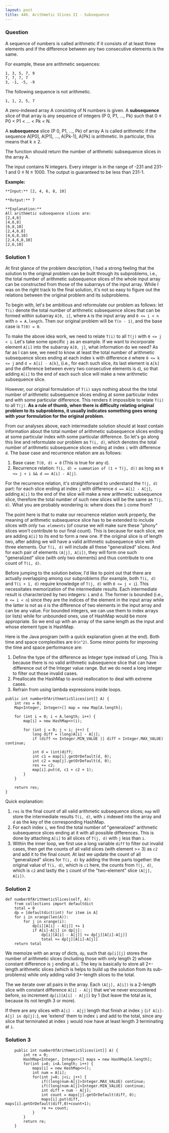 ```yaml
---
layout: post
title: 446. Arithmetic Slices II - Subsequence
---
```

### Question
A sequence of numbers is called arithmetic if it consists of at least three
elements and if the difference between any two consecutive elements is the
same.

For example, these are arithmetic sequences:

    
    
    1, 3, 5, 7, 9
    7, 7, 7, 7
    3, -1, -5, -9

The following sequence is not arithmetic.

    
    
    1, 1, 2, 5, 7



A zero-indexed array A consisting of N numbers is given. A **subsequence**
slice of that array is any sequence of integers (P 0, P1, ..., Pk) such that 0
≤ P0 < P1 < ... < Pk < N.

A **subsequence** slice (P 0, P1, ..., Pk) of array A is called arithmetic if
the sequence A[P0], A[P1], ..., A[Pk-1], A[Pk] is arithmetic. In particular,
this means that k ≥ 2.

The function should return the number of arithmetic subsequence slices in the
array A.

The input contains N integers. Every integer is in the range of -231 and 231-1
and 0 ≤ N ≤ 1000. The output is guaranteed to be less than 231-1.



**Example:**

    
    
    **Input:** [2, 4, 6, 8, 10]
    
    **Output:** 7
    
    **Explanation:**
    All arithmetic subsequence slices are:
    [2,4,6]
    [4,6,8]
    [6,8,10]
    [2,4,6,8]
    [4,6,8,10]
    [2,4,6,8,10]
    [2,6,10]
    

### Solution 1
At first glance of the problem description, I had a strong feeling that the
solution to the original problem can be built through its subproblems, i.e.,
the total number of arithmetic subsequence slices of the whole input array can
be constructed from those of the subarrays of the input array. While I was on
the right track to the final solution, it's not so easy to figure out the
relations between the original problem and its subproblems.

To begin with, let's be ambitious and reformulate our problem as follows: let
`T(i)` denote the total number of arithmetic subsequence slices that can be
formed within subarray `A[0, i]`, where `A` is the input array and `0 <= i <
n` with `n = A.length`. Then our original problem will be `T(n - 1)`, and the
base case is `T(0) = 0`.

To make the above idea work, we need to relate `T(i)` to all `T(j)` with `0 <=
j < i`. Let's take some specific `j` as an example. If we want to incorporate
element `A[i]` into the subarray `A[0, j]`, what information do we need? As
far as I can see, we need to know at least the total number of arithmetic
subsequence slices ending at each index `k` with difference `d` where `0 <= k
<= j` and `d = A[i] - A[k]`, (i.e., for each such slice, its last element is
`A[k]` and the difference between every two consecutive elements is `d`), so
that adding `A[i]` to the end of each such slice will make a new arithmetic
subsequence slice.

However, our original formulation of `T(i)` says nothing about the the total
number of arithmetic subsequence slices ending at some particular index and
with some particular difference. This renders it impossible to relate `T(i)`
to all `T(j)`. **As a rule of thumb, when there is difficulty relating
original problem to its subproblems, it usually indicates something goes wrong
with your formulation for the original problem.**

From our analyses above, each intermediate solution should at least contain
information about the total number of arithmetic subsequence slices ending at
some particular index with some particular difference. So let's go along this
line and reformulate our problem as `T(i, d)`, which denotes the total number
of arithmetic subsequence slices ending at index `i` with difference `d`. The
base case and recurrence relation are as follows:

  1. Base case: `T(0, d) = 0` (This is true for any `d`).
  2. Recurrence relation: `T(i, d) = summation of (1 + T(j, d))` as long as `0 <= j < i && d == A[i] - A[j]`.

For the recurrence relation, it's straightforward to understand the `T(j, d)`
part: for each slice ending at index `j` with difference `d == A[i] - A[j]`,
adding `A[i]` to the end of the slice will make a new arithmetic subsequence
slice, therefore the total number of such new slices will be the same as `T(j,
d)`. What you are probably wondering is: where does the `1` come from?

The point here is that to make our recurrence relation work properly, the
meaning of arithmetic subsequence slice has to be extended to include slices
with only `two elements` (of course we will make sure these "phony" slices
won't contribute to our final count). This is because for each slice, we are
adding `A[i]` to its end to form a new one. If the original slice is of length
two, after adding we will have a valid arithmetic subsequence slice with three
elements. Our `T(i, d)` will include all these "generalized" slices. And for
each pair of elements `(A[j], A[i])`, they will form one such "generalized"
slice (with only two elements) and thus contribute to one count of `T(i, d)`.

Before jumping to the solution below, I'd like to point out that there are
actually overlapping among our subproblems (for example, both `T(i, d)` and
`T(i + 1, d)` require knowledge of `T(j, d)` with `0 <= j < i`). This
necessitates memorization of the intermediate results. Each intermediate
result is characterized by two integers: `i` and `d`. The former is bounded
(i.e., `0 <= i < n`) since they are the indices of the element in the input
array while the latter is not as `d` is the difference of two elements in the
input array and can be any value. For bounded integers, we can use them to
index arrays (or lists) while for unbounded ones, use of HashMap would be more
appropriate. So we end up with an array of the same length as the input and
whose element type is HashMap.

Here is the Java program (with a quick explanation given at the end). Both
time and space complexities are `O(n^2)`. Some minor points for improving the
time and space performance are:

  1. Define the type of the difference as Integer type instead of Long. This is because there is no valid arithmetic subsequence slice that can have difference out of the Integer value range. But we do need a long integer to filter out those invalid cases.
  2. Preallocate the HashMap to avoid reallocation to deal with extreme cases.
  3. Refrain from using lambda expressions inside loops.

    
    
    public int numberOfArithmeticSlices(int[] A) {
        int res = 0;
        Map<Integer, Integer>[] map = new Map[A.length];
    		
        for (int i = 0; i < A.length; i++) {
            map[i] = new HashMap<>(i);
            	
            for (int j = 0; j < i; j++) {
                long diff = (long)A[i] - A[j];
                if (diff <= Integer.MIN_VALUE || diff > Integer.MAX_VALUE) continue;
            		
                int d = (int)diff;
                int c1 = map[i].getOrDefault(d, 0);
                int c2 = map[j].getOrDefault(d, 0);
                res += c2;
                map[i].put(d, c1 + c2 + 1);
            }
        }
    		
        return res;
    }
    

Quick explanation:

  1. `res` is the final count of all valid arithmetic subsequence slices; `map` will store the intermediate results `T(i, d)`, with `i` indexed into the array and `d` as the key of the corresponding HashMap.
  2. For each index `i`, we find the total number of "generalized" arithmetic subsequence slices ending at it with all possible differences. This is done by attaching `A[i]` to all slices of `T(j, d)` with `j` less than `i`.
  3. Within the inner loop, we first use a long variable `diff` to filter out invalid cases, then get the counts of all valid slices (with element >= 3) as `c2` and add it to the final count. At last we update the count of all "generalized" slices for `T(i, d)` by adding the three parts together: the original value of `T(i, d)`, which is `c1` here, the counts from `T(j, d)`, which is `c2` and lastly the `1` count of the "two-element" slice `(A[j], A[i])`.


### Solution 2
    
    
    def numberOfArithmeticSlices(self, A):
        from collections import defaultdict
        total = 0
        dp = [defaultdict(int) for item in A]
        for i in xrange(len(A)):
            for j in xrange(i):
                dp[i][A[i] - A[j]] += 1
                if A[i]-A[j] in dp[j]:
                    dp[i][A[i] - A[j]] += dp[j][A[i]-A[j]]
                    total += dp[j][A[i]-A[j]]
        return total
    

We memoize with an array of dicts, `dp`, such that `dp[i][j]` stores the
number of arithmetic slices (including those with only length 2) whose
constant difference is `j` ending at `i`. The key is basically to store all
2+-length arithmetic slices (which is helps to build up the solution from its
sub-problems) while only adding valid 3+-length slices to the total.

The we iterate over all pairs in the array. Each `(A[j], A[i])` is a 2-length
slice with constant difference `A[i] - A[j]` that we've never encountered
before, so increment `dp[i][A[i] - A[j]]` by 1 (but leave the total as is,
because its not length 3 or more).

If there are any slices with `A[i] - A[j]` length that finish at index `j`
(`if A[i]-A[j] in dp[j]:`), we 'extend' them to index `i` and add to the
total, since any slice that terminated at index `j` would now have at least
length 3 terminating at `i`.


### Solution 3
    
    
        public int numberOfArithmeticSlices(int[] A) {
            int re = 0;
            HashMap<Integer, Integer>[] maps = new HashMap[A.length];
            for(int i=0; i<A.length; i++) {
                maps[i] = new HashMap<>();
                int num = A[i];
                for(int j=0; j<i; j++) {
                    if((long)num-A[j]>Integer.MAX_VALUE) continue;
                    if((long)num-A[j]<Integer.MIN_VALUE) continue;
                    int diff = num - A[j];
                    int count = maps[j].getOrDefault(diff, 0);
                    maps[i].put(diff, maps[i].getOrDefault(diff,0)+count+1);
                    re += count;
                }
            }
            return re;
        }
    




